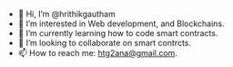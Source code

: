 - 👋 Hi, I’m @hrithikgautham
- 👀 I’m interested in Web development, and Blockchains.
- 🌱 I’m currently learning how to code smart contracts.
- 💞️ I’m looking to collaborate on smart contrcts.
- 📫 How to reach me: htg2ana@gmail.com.

<!---
hrithikgautham/hrithikgautham is a ✨ special ✨ repository because its `README.md` (this file) appears on your GitHub profile.
You can click the Preview link to take a look at your changes.
--->
